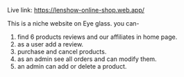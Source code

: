 Live link: https://lenshow-online-shop.web.app/

This is a niche website on Eye glass. you can-

1. find 6 products reviews and our affiliates in home page.
2. as a user add a review.
3. purchase and cancel products.
4. as an admin see all orders and can modify them.
5. an admin can add or delete a product.
